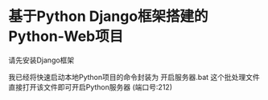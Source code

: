 # 基于Python Django框架搭建的Python-Web项目

请先安装Django框架

我已经将快速启动本地Python项目的命令封装为 开启服务器.bat 这个批处理文件<br/>
直接打开该文件即可开启Python服务器 (端口号:212)
